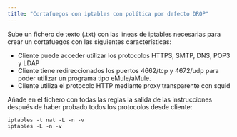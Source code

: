 ```yaml
---
title: "Cortafuegos con iptables con política por defecto DROP"
---
```


Sube un fichero de texto (.txt) con las líneas de iptables necesarias para crear un cortafuegos con las siguientes características:  

* Cliente puede acceder utilizar los protocolos HTTPS, SMTP, DNS, POP3 y LDAP
* Cliente tiene redireccionados los puertos 4662/tcp y 4672/udp para poder utilizar un programa tipo eMule/aMule.
* Cliente utiliza el protocolo HTTP mediante proxy transparente con squid

Añade en el fichero con todas las reglas la salida de las instrucciones después de haber probado todos los protocolos desde cliente:  
  
    iptables -t nat -L -n -v
    iptables -L -n -v
